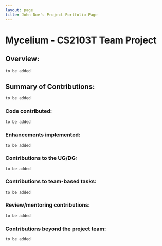 ```yaml
---
layout: page
title: John Doe's Project Portfolio Page
---
```


# Mycelium - CS2103T Team Project

## Overview:
`to be added`
## Summary of Contributions:
`to be added`
### Code contributed:
`to be added`
### Enhancements implemented:
`to be added`
### Contributions to the UG/DG:
`to be added`
### Contributions to team-based tasks:
`to be added`
### Review/mentoring contributions:
`to be added`
### Contributions beyond the project team:
`to be added`

